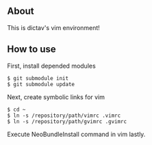 ## About

This is dictav's vim environment!

## How to use

First, install depended modules

	$ git submodule init
	$ git submodule update

Next, create symbolic links for vim

	$ cd ~
	$ ln -s /repository/path/vimrc .vimrc
	$ ln -s /repository/path/gvimrc .gvimrc

Execute NeoBundleInstall command in vim lastly.
